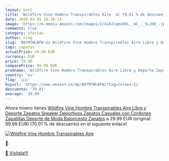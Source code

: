 ```yaml
---
layout: post
title: 'Wildfire Vine Hombre Transpirables Aire  al 70.01 % de descuento'
date: 2020-03-05 18:38:14
image: 'https://m.media-amazon.com/images/I/410JlqmxO9L._AC_._SL200_.jpg'
comments: true
category: ofertas
author: ring
slug: 'B07M7WLBFW-es Wildfire Vine Hombre Transpirables Aire Libre y Deporte...'
tags: zapatos
actualPrice: 29.99 EUR
currency: EUR
price: 29.99
comparePrice: 99.99 EUR
prodname: 'Wildfire Vine Hombre Transpirables Aire Libre y Deporte Zapatos Sneaker Deportivos Zapatos Casuales con Cordones Zapatillas Deporte de Moda Baloncesto Zapatos'
country: 'es'
flag: '🇪🇸'
buyurl: 'https://www.amazon.es/dp/B07M7WLBFW/?tag=tolees-21'
descuento: '70.01'
average: '29.99'
---
```


Ahora mismo tienes [Wildfire Vine Hombre Transpirables Aire Libre y Deporte Zapatos Sneaker Deportivos Zapatos Casuales con Cordones Zapatillas Deporte de Moda Baloncesto Zapatos](https://www.amazon.es/dp/B07M7WLBFW/?tag=tolees-21) a 29.99 EUR (original: 99.99 EUR) (70.01 %  de descuento) en el siguiente enlace!

[![Wildfire Vine Hombre Transpirables Aire ](https://m.media-amazon.com/images/I/410JlqmxO9L._AC_._SL200_.jpg)](https://www.amazon.es/dp/B07M7WLBFW/?tag=tolees-21)

🔎:


[🛒 Visítala!!!](https://www.amazon.es/dp/B07M7WLBFW/?tag=tolees-21)
